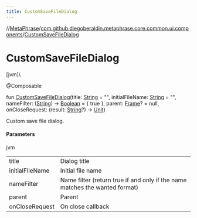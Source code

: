 ```yaml
---
title: CustomSaveFileDialog
---
```

//[MetaPhrase](../../index.html)/[com.github.diegoberaldin.metaphrase.core.common.ui.components](index.html)/[CustomSaveFileDialog](-custom-save-file-dialog.html)



# CustomSaveFileDialog



[jvm]\




@Composable



fun [CustomSaveFileDialog](-custom-save-file-dialog.html)(title: [String](https://kotlinlang.org/api/latest/jvm/stdlib/kotlin/-string/index.html) = &quot;&quot;, initialFileName: [String](https://kotlinlang.org/api/latest/jvm/stdlib/kotlin/-string/index.html) = &quot;&quot;, nameFilter: ([String](https://kotlinlang.org/api/latest/jvm/stdlib/kotlin/-string/index.html)) -&gt; [Boolean](https://kotlinlang.org/api/latest/jvm/stdlib/kotlin/-boolean/index.html) = { true }, parent: [Frame](https://docs.oracle.com/javase/8/docs/api/java/awt/Frame.html)? = null, onCloseRequest: (result: [String](https://kotlinlang.org/api/latest/jvm/stdlib/kotlin/-string/index.html)?) -&gt; [Unit](https://kotlinlang.org/api/latest/jvm/stdlib/kotlin/-unit/index.html))



Custom save file dialog.



#### Parameters


jvm

| | |
|---|---|
| title | Dialog title |
| initialFileName | Initial file name |
| nameFilter | Name filter (return true if and only if the name matches the wanted format) |
| parent | Parent |
| onCloseRequest | On close callback |




